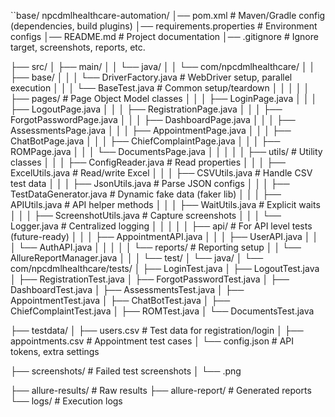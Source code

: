 
``base/
npcdmlhealthcare-automation/
│── pom.xml                     # Maven/Gradle config (dependencies, build plugins)
│── requirements.properties     # Environment configs
│── README.md                   # Project documentation
│── .gitignore                  # Ignore target, screenshots, reports, etc.

├── src/
│   ├── main/
│   │   └── java/
│   │       └── com/npcdmlhealthcare/
│   │           ├── base/
│   │           │   └── DriverFactory.java         # WebDriver setup, parallel execution
│   │           │   └── BaseTest.java              # Common setup/teardown
│   │           │
│   │           ├── pages/                         # Page Object Model classes
│   │           │   ├── LoginPage.java
│   │           │   ├── LogoutPage.java
│   │           │   ├── RegistrationPage.java
│   │           │   ├── ForgotPasswordPage.java
│   │           │   ├── DashboardPage.java
│   │           │   ├── AssessmentsPage.java
│   │           │   ├── AppointmentPage.java
│   │           │   ├── ChatBotPage.java
│   │           │   ├── ChiefComplaintPage.java
│   │           │   ├── ROMPage.java
│   │           │   └── DocumentsPage.java
│   │           │
│   │           ├── utils/                         # Utility classes
│   │           │   ├── ConfigReader.java          # Read properties
│   │           │   ├── ExcelUtils.java            # Read/write Excel
│   │           │   ├── CSVUtils.java              # Handle CSV test data
│   │           │   ├── JsonUtils.java             # Parse JSON configs
│   │           │   ├── TestDataGenerator.java     # Dynamic fake data (faker lib)
│   │           │   ├── APIUtils.java              # API helper methods
│   │           │   ├── WaitUtils.java             # Explicit waits
│   │           │   ├── ScreenshotUtils.java       # Capture screenshots
│   │           │   └── Logger.java                # Centralized logging
│   │           │
│   │           ├── api/                           # For API level tests (future-ready)
│   │           │   ├── AppointmentAPI.java
│   │           │   ├── UserAPI.java
│   │           │   └── AuthAPI.java
│   │           │
│   │           └── reports/                       # Reporting setup
│   │               └── AllureReportManager.java
│   │
│   └── test/
│       └── java/
│           └── com/npcdmlhealthcare/tests/
│               ├── LoginTest.java
│               ├── LogoutTest.java
│               ├── RegistrationTest.java
│               ├── ForgotPasswordTest.java
│               ├── DashboardTest.java
│               ├── AssessmentsTest.java
│               ├── AppointmentTest.java
│               ├── ChatBotTest.java
│               ├── ChiefComplaintTest.java
│               ├── ROMTest.java
│               └── DocumentsTest.java

├── testdata/
│   ├── users.csv                # Test data for registration/login
│   ├── appointments.csv         # Appointment test cases
│   └── config.json              # API tokens, extra settings

├── screenshots/                 # Failed test screenshots
│   └── <timestamp>.png

├── allure-results/              # Raw results
├── allure-report/               # Generated reports
└── logs/                        # Execution logs
 
